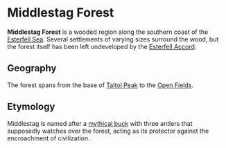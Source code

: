 # Middlestag Forest

**Middlestag Forest** is a wooded region along the southern coast of the [Esterfell Sea](../esterfell-sea). Several settlements of varying sizes surround the wood, but the forest itself has been left undeveloped by the [Esterfell Accord](../../../../societies/esterfell-accord).

## Geography

The forest spans from the base of [Taltol Peak](../attalya-mountains/taltol-peak) to the [Open Fields](../open-fields).

## Etymology

Middlestag is named after a [mythical buck](../../../../pantheon/phygius) with three antlers that supposedly watches over the forest, acting as its protector against the encroachment of civilization.
